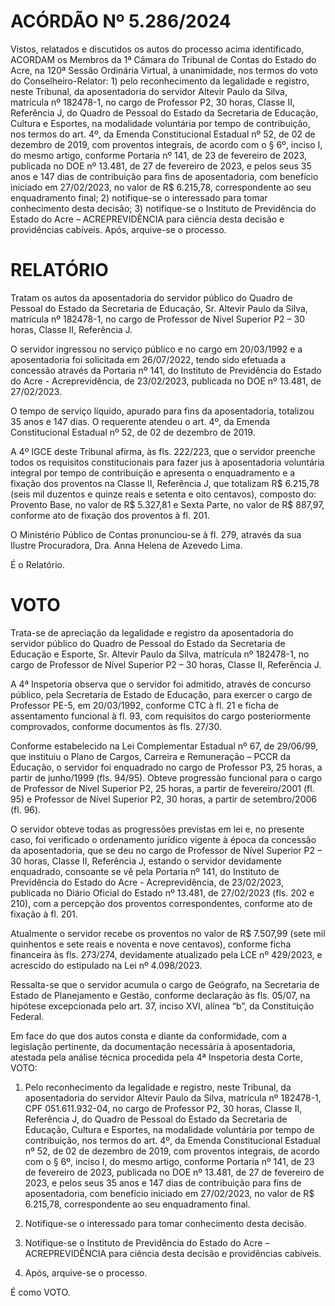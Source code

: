 # ACÓRDÃO Nº 5.286/2024

Vistos, relatados e discutidos os autos do processo acima identificado, ACORDAM os Membros da 1ª Câmara do Tribunal de Contas do Estado do Acre, na 120ª Sessão Ordinária Virtual, à unanimidade, nos termos do voto do Conselheiro-Relator: 1) pelo reconhecimento da legalidade e registro, neste Tribunal, da aposentadoria do servidor Altevir Paulo da Silva, matrícula nº 182478-1, no cargo de Professor P2, 30 horas, Classe II, Referência J, do Quadro de Pessoal do Estado da Secretaria de Educação, Cultura e Esportes, na modalidade voluntária por tempo de contribuição, nos termos do art. 4º, da Emenda Constitucional Estadual nº 52, de 02 de dezembro de 2019, com proventos integrais, de acordo com o § 6º, inciso I, do mesmo artigo, conforme Portaria nº 141, de 23 de fevereiro de 2023, publicada no DOE nº 13.481, de 27 de fevereiro de 2023, e pelos seus 35 anos e 147 dias de contribuição para fins de aposentadoria, com benefício iniciado em 27/02/2023, no valor de R$ 6.215,78, correspondente ao seu enquadramento final; 2) notifique-se o interessado para tomar conhecimento desta decisão; 3) notifique-se o Instituto de Previdência do Estado do Acre – ACREPREVIDÊNCIA para ciência desta decisão e providências cabíveis. Após, arquive-se o processo.

# RELATÓRIO

Tratam os autos da aposentadoria do servidor público do Quadro de Pessoal do Estado da Secretaria de Educação, Sr. Altevir Paulo da Silva, matrícula nº 182478-1, no cargo de Professor de Nível Superior P2 – 30 horas, Classe II, Referência J.

O servidor ingressou no serviço público e no cargo em 20/03/1992 e a aposentadoria foi solicitada em 26/07/2022, tendo sido efetuada a concessão através da Portaria nº 141, do Instituto de Previdência do Estado do Acre - Acreprevidência, de 23/02/2023, publicada no DOE nº 13.481, de 27/02/2023.

O tempo de serviço líquido, apurado para fins da aposentadoria, totalizou 35 anos e 147 dias. O requerente atendeu o art. 4º, da Emenda Constitucional Estadual nº 52, de 02 de dezembro de 2019.

A 4º IGCE deste Tribunal afirma, às fls. 222/223, que o servidor preenche todos os requisitos constitucionais para fazer jus à aposentadoria voluntária integral por tempo de contribuição e apresenta o enquadramento e a fixação dos proventos na Classe II, Referência J, que totalizam R$ 6.215,78 (seis mil duzentos e quinze reais e setenta e oito centavos), composto do: Provento Base, no valor de R$ 5.327,81 e Sexta Parte, no valor de R$ 887,97, conforme ato de fixação dos proventos à fl. 201.

O Ministério Público de Contas pronunciou-se à fl. 279, através da sua Ilustre Procuradora, Dra. Anna Helena de Azevedo Lima.

É o Relatório.

# VOTO

Trata-se de apreciação da legalidade e registro da aposentadoria do servidor público do Quadro de Pessoal do Estado da Secretaria de Educação e Esporte, Sr. Altevir Paulo da Silva, matrícula nº 182478-1, no cargo de Professor de Nível Superior P2 – 30 horas, Classe II, Referência J.

A 4ª Inspetoria observa que o servidor foi admitido, através de concurso público, pela Secretaria de Estado de Educação, para exercer o cargo de Professor PE-5, em 20/03/1992, conforme CTC à fl. 21 e ficha de assentamento funcional à fl. 93, com requisitos do cargo posteriormente comprovados, conforme documentos às fls. 27/30.

Conforme estabelecido na Lei Complementar Estadual nº 67, de 29/06/99, que instituiu o Plano de Cargos, Carreira e Remuneração – PCCR da Educação, o servidor foi enquadrado no cargo de Professor P3, 25 horas, a partir de junho/1999 (fls. 94/95). Obteve progressão funcional para o cargo de Professor de Nível Superior P2, 25 horas, a partir de fevereiro/2001 (fl. 95) e Professor de Nível Superior P2, 30 horas, a partir de setembro/2006 (fl. 96).

O servidor obteve todas as progressões previstas em lei e, no presente caso, foi verificado o ordenamento jurídico vigente à época da concessão da aposentadoria, que se deu no cargo de Professor de Nível Superior P2 – 30 horas, Classe II, Referência J, estando o servidor devidamente enquadrado, consoante se vê pela Portaria nº 141, do Instituto de Previdência do Estado do Acre - Acreprevidência, de 23/02/2023, publicada no Diário Oficial do Estado nº 13.481, de 27/02/2023 (fls. 202 e 210), com a percepção dos proventos correspondentes, conforme ato de fixação à fl. 201.

Atualmente o servidor recebe os proventos no valor de R$ 7.507,99 (sete mil quinhentos e sete reais e noventa e nove centavos), conforme ficha financeira às fls. 273/274, devidamente atualizado pela LCE nº 429/2023, e acrescido do estipulado na Lei nº 4.098/2023.

Ressalta-se que o servidor acumula o cargo de Geógrafo, na Secretaria de Estado de Planejamento e Gestão, conforme declaração às fls. 05/07, na hipótese excepcionada pelo art. 37, inciso XVI, alínea “b”, da Constituição Federal.

Em face do que dos autos consta e diante da conformidade, com a legislação pertinente, da documentação necessária à aposentadoria, atestada pela análise técnica procedida pela 4ª Inspetoria desta Corte, VOTO:

1. Pelo reconhecimento da legalidade e registro, neste Tribunal, da aposentadoria do servidor Altevir Paulo da Silva, matrícula nº 182478-1, CPF 051.611.932-04, no cargo de Professor P2, 30 horas, Classe II, Referência J, do Quadro de Pessoal do Estado da Secretaria de Educação, Cultura e Esportes, na modalidade voluntária por tempo de contribuição, nos termos do art. 4º, da Emenda Constitucional Estadual nº 52, de 02 de dezembro de 2019, com proventos integrais, de acordo com o § 6º, inciso I, do mesmo artigo, conforme Portaria nº 141, de 23 de fevereiro de 2023, publicada no DOE nº 13.481, de 27 de fevereiro de 2023, e pelos seus 35 anos e 147 dias de contribuição para fins de aposentadoria, com benefício iniciado em 27/02/2023, no valor de R$ 6.215,78, correspondente ao seu enquadramento final.

2. Notifique-se o interessado para tomar conhecimento desta decisão.
3. Notifique-se o Instituto de Previdência do Estado do Acre – ACREPREVIDÊNCIA para ciência desta decisão e providências cabíveis.
4. Após, arquive-se o processo.

É como VOTO.
